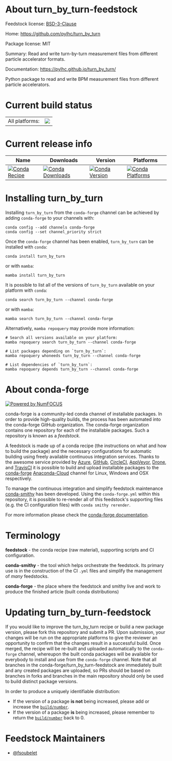 About turn_by_turn-feedstock
============================

Feedstock license: [BSD-3-Clause](https://github.com/conda-forge/turn_by_turn-feedstock/blob/main/LICENSE.txt)

Home: https://github.com/pylhc/turn_by_turn

Package license: MIT

Summary: Read and write turn-by-turn measurement files from different particle accelerator formats.

Documentation: https://pylhc.github.io/turn_by_turn/

Python package to read and write BPM measurement files from different particle accelerators.


Current build status
====================


<table><tr><td>All platforms:</td>
    <td>
      <a href="https://dev.azure.com/conda-forge/feedstock-builds/_build/latest?definitionId=14604&branchName=main">
        <img src="https://dev.azure.com/conda-forge/feedstock-builds/_apis/build/status/turn_by_turn-feedstock?branchName=main">
      </a>
    </td>
  </tr>
</table>

Current release info
====================

| Name | Downloads | Version | Platforms |
| --- | --- | --- | --- |
| [![Conda Recipe](https://img.shields.io/badge/recipe-turn_by_turn-green.svg)](https://anaconda.org/conda-forge/turn_by_turn) | [![Conda Downloads](https://img.shields.io/conda/dn/conda-forge/turn_by_turn.svg)](https://anaconda.org/conda-forge/turn_by_turn) | [![Conda Version](https://img.shields.io/conda/vn/conda-forge/turn_by_turn.svg)](https://anaconda.org/conda-forge/turn_by_turn) | [![Conda Platforms](https://img.shields.io/conda/pn/conda-forge/turn_by_turn.svg)](https://anaconda.org/conda-forge/turn_by_turn) |

Installing turn_by_turn
=======================

Installing `turn_by_turn` from the `conda-forge` channel can be achieved by adding `conda-forge` to your channels with:

```
conda config --add channels conda-forge
conda config --set channel_priority strict
```

Once the `conda-forge` channel has been enabled, `turn_by_turn` can be installed with `conda`:

```
conda install turn_by_turn
```

or with `mamba`:

```
mamba install turn_by_turn
```

It is possible to list all of the versions of `turn_by_turn` available on your platform with `conda`:

```
conda search turn_by_turn --channel conda-forge
```

or with `mamba`:

```
mamba search turn_by_turn --channel conda-forge
```

Alternatively, `mamba repoquery` may provide more information:

```
# Search all versions available on your platform:
mamba repoquery search turn_by_turn --channel conda-forge

# List packages depending on `turn_by_turn`:
mamba repoquery whoneeds turn_by_turn --channel conda-forge

# List dependencies of `turn_by_turn`:
mamba repoquery depends turn_by_turn --channel conda-forge
```


About conda-forge
=================

[![Powered by
NumFOCUS](https://img.shields.io/badge/powered%20by-NumFOCUS-orange.svg?style=flat&colorA=E1523D&colorB=007D8A)](https://numfocus.org)

conda-forge is a community-led conda channel of installable packages.
In order to provide high-quality builds, the process has been automated into the
conda-forge GitHub organization. The conda-forge organization contains one repository
for each of the installable packages. Such a repository is known as a *feedstock*.

A feedstock is made up of a conda recipe (the instructions on what and how to build
the package) and the necessary configurations for automatic building using freely
available continuous integration services. Thanks to the awesome service provided by
[Azure](https://azure.microsoft.com/en-us/services/devops/), [GitHub](https://github.com/),
[CircleCI](https://circleci.com/), [AppVeyor](https://www.appveyor.com/),
[Drone](https://cloud.drone.io/welcome), and [TravisCI](https://travis-ci.com/)
it is possible to build and upload installable packages to the
[conda-forge](https://anaconda.org/conda-forge) [Anaconda-Cloud](https://anaconda.org/)
channel for Linux, Windows and OSX respectively.

To manage the continuous integration and simplify feedstock maintenance
[conda-smithy](https://github.com/conda-forge/conda-smithy) has been developed.
Using the ``conda-forge.yml`` within this repository, it is possible to re-render all of
this feedstock's supporting files (e.g. the CI configuration files) with ``conda smithy rerender``.

For more information please check the [conda-forge documentation](https://conda-forge.org/docs/).

Terminology
===========

**feedstock** - the conda recipe (raw material), supporting scripts and CI configuration.

**conda-smithy** - the tool which helps orchestrate the feedstock.
                   Its primary use is in the construction of the CI ``.yml`` files
                   and simplify the management of *many* feedstocks.

**conda-forge** - the place where the feedstock and smithy live and work to
                  produce the finished article (built conda distributions)


Updating turn_by_turn-feedstock
===============================

If you would like to improve the turn_by_turn recipe or build a new
package version, please fork this repository and submit a PR. Upon submission,
your changes will be run on the appropriate platforms to give the reviewer an
opportunity to confirm that the changes result in a successful build. Once
merged, the recipe will be re-built and uploaded automatically to the
`conda-forge` channel, whereupon the built conda packages will be available for
everybody to install and use from the `conda-forge` channel.
Note that all branches in the conda-forge/turn_by_turn-feedstock are
immediately built and any created packages are uploaded, so PRs should be based
on branches in forks and branches in the main repository should only be used to
build distinct package versions.

In order to produce a uniquely identifiable distribution:
 * If the version of a package **is not** being increased, please add or increase
   the [``build/number``](https://docs.conda.io/projects/conda-build/en/latest/resources/define-metadata.html#build-number-and-string).
 * If the version of a package **is** being increased, please remember to return
   the [``build/number``](https://docs.conda.io/projects/conda-build/en/latest/resources/define-metadata.html#build-number-and-string)
   back to 0.

Feedstock Maintainers
=====================

* [@fsoubelet](https://github.com/fsoubelet/)

